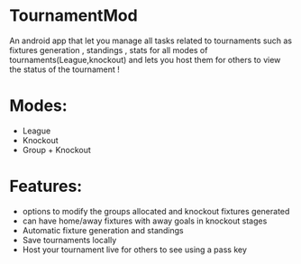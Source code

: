 # TournamentMod
An android app that let you manage all tasks related to tournaments such as fixtures generation , standings , stats for all modes of tournaments(League,knockout) and lets you host them for others to view the status of the tournament !

# Modes:
- League
- Knockout
- Group + Knockout
 
# Features:
- options to modify the groups allocated and knockout fixtures generated
- can have home/away fixtures with away goals in knockout stages
- Automatic fixture generation and standings 
- Save tournaments locally 
- Host your tournament live for others to see using a pass key

